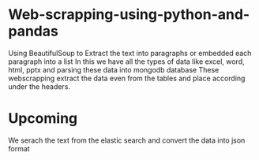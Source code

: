# Web-scrapping-using-python-and-pandas
Using BeautifulSoup to Extract the text into paragraphs or embedded each paragraph into a list
In this we have all the types of data like excel, word, html, pptx and parsing these data into mongodb database
These webscrapping extract the data even from the tables and place according under the headers.
# Upcoming
We serach the text from the elastic search and convert the data into json format
